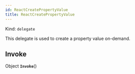 ```yaml
---
id: ReactCreatePropertyValue
title: ReactCreatePropertyValue
---
```


Kind: `delegate`

This delegate is used to create a property value on-demand.

## Invoke
Object **`Invoke`**()



